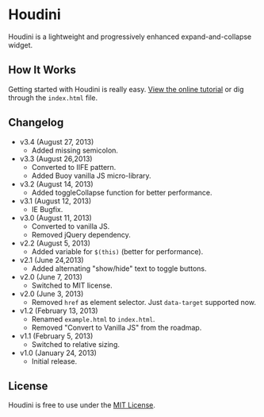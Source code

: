 # Houdini
Houdini is a lightweight and progressively enhanced expand-and-collapse widget.

## How It Works
Getting started with Houdini is really easy. [View the online tutorial](http://cferdinandi.github.com/houdini/) or dig through the `index.html` file.

## Changelog
* v3.4 (August 27, 2013)
    * Added missing semicolon.
* v3.3 (August 26,2013)
  * Converted to IIFE pattern.
  * Added Buoy vanilla JS micro-library.
* v3.2 (August 14, 2013)
  * Added toggleCollapse function for better performance.
* v3.1 (August 12, 2013)
  * IE Bugfix.
* v3.0 (August 11, 2013)
  * Converted to vanilla JS.
  * Removed jQuery dependency.
* v2.2 (August 5, 2013)
  * Added variable for `$(this)` (better for performance).
* v2.1 (June 24,2013)
  * Added alternating "show/hide" text to toggle buttons.
* v2.0 (June 7, 2013)
  * Switched to MIT license.
* v2.0 (June 3, 2013)
  * Removed `href` as element selector. Just `data-target` supported now.
* v1.2 (February 13, 2013)
  * Renamed `example.html` to `index.html`.
  * Removed "Convert to Vanilla JS" from the roadmap.
* v1.1 (February 5, 2013)
  * Switched to relative sizing.
* v1.0 (January 24, 2013)
  * Initial release.

## License
Houdini is free to use under the [MIT License](http://gomakethings.com/mit/).

